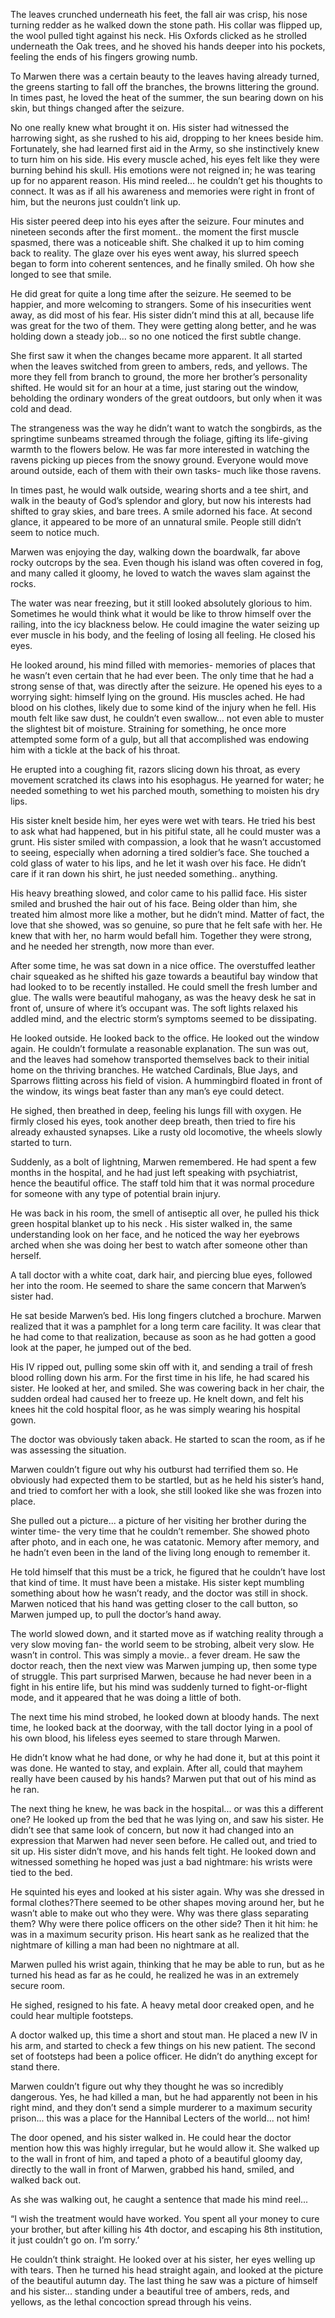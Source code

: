  

The leaves crunched underneath his feet, the fall air was crisp, his nose turning redder as he walked down the stone path. His collar was flipped up, the wool pulled tight against his neck. His Oxfords clicked as he strolled underneath the Oak trees, and he shoved his hands deeper into his pockets, feeling the ends of his fingers growing numb.  
 

To Marwen there was a certain beauty to the leaves having already turned, the greens starting to fall off the branches, the browns littering the ground. In times past, he loved the heat of the summer, the sun bearing down on his skin, but things changed after the seizure.  
 

No one really knew what brought it on. His sister had witnessed the harrowing sight, as she rushed to his aid, dropping to her knees beside him. Fortunately, she had learned first aid in the Army, so she instinctively knew to turn him on his side. His every muscle ached, his eyes felt like they were burning behind his skull. His emotions were not reigned in; he was tearing up for no apparent reason. His mind reeled... he couldn’t get his thoughts to connect. It was as if all his awareness and memories were right in front of him, but the neurons just couldn’t link up.  
 

His sister peered deep into his eyes after the seizure. Four minutes and nineteen seconds after the first moment.. the moment the first muscle spasmed, there was a noticeable shift. She chalked it up to him coming back to reality. The glaze over his eyes went away, his slurred speech began to form into coherent sentences, and he finally smiled. Oh how she longed to see that smile.  
 

He did great for quite a long time after the seizure. He seemed to be happier, and more welcoming to strangers. Some of his insecurities went away, as did most of his fear. His sister didn’t mind this at all, because life was great for the two of them. They were getting along better, and he was holding down a steady job... so no one noticed the first subtle change.  
 

She first saw it when the changes became more apparent. It all started when the leaves switched from green to ambers, reds, and yellows. The more they fell from branch to ground, the more her brother’s personality shifted. He would sit for an hour at a time, just staring out the window, beholding the ordinary wonders of the great outdoors, but only when it was cold and dead.  
 

The strangeness was the way he didn’t want to watch the songbirds, as the springtime sunbeams streamed through the foliage, gifting its life-giving warmth to the flowers below. He was far more interested in watching the ravens picking up pieces from the snowy ground. Everyone would move around outside, each of them with their own tasks- much like those ravens.  
 

In times past, he would walk outside, wearing shorts and a tee shirt, and walk in the beauty of God’s splendor and glory, but now his interests had shifted to gray skies, and bare trees. A smile adorned his face. At second glance, it appeared to be more of an unnatural smile. People still didn’t seem to notice much.  
 

Marwen was enjoying the day, walking down the boardwalk, far above rocky outcrops by the sea. Even though his island was often covered in fog, and many called it gloomy, he loved to watch the waves slam against the rocks.  
 

The water was near freezing, but it still looked absolutely glorious to him. Sometimes he would think what it would be like to throw himself over the railing, into the icy blackness below. He could imagine the water seizing up ever muscle in his body, and the feeling of losing all feeling. He closed his eyes.  
 

He looked around, his mind filled with memories- memories of places that he wasn’t even certain that he had ever been. The only time that he had a strong sense of that, was directly after the seizure. He opened his eyes to a worrying sight: himself lying on the ground. His muscles ached. He had blood on his clothes, likely due to some kind of the injury when he fell. His mouth felt like saw dust, he couldn’t even swallow... not even able to muster the slightest bit of moisture. Straining for something, he once more attempted some form of a gulp, but all that accomplished was endowing him with a tickle at the back of his throat.  
 

He erupted into a coughing fit, razors slicing down his throat, as every movement scratched its claws into his esophagus. He yearned for water; he needed something to wet his parched mouth, something to moisten his dry lips.  
 

His sister knelt beside him, her eyes were wet with tears. He tried his best to ask what had happened, but in his pitiful state, all he could muster was a grunt. His sister smiled with compassion, a look that he wasn’t accustomed to seeing, especially when adorning a tired soldier’s face. She touched a cold glass of water to his lips, and he let it wash over his face. He didn’t care if it ran down his shirt, he just needed something.. anything.  
 

His heavy breathing slowed, and color came to his pallid face. His sister smiled and brushed the hair out of his face. Being older than him, she treated him almost more like a mother, but he didn’t mind. Matter of fact, the love that she showed, was so genuine, so pure that he felt safe with her. He knew that with her, no harm would befall him. Together they were strong, and he needed her strength, now more than ever.  
 

After some time, he was sat down in a nice office. The overstuffed leather chair squeaked as he shifted his gaze towards a beautiful bay window that had looked to to be recently installed. He could smell the fresh lumber and glue. The walls were beautiful mahogany, as was the heavy desk he sat in front of, unsure of where it’s occupant was. The soft lights relaxed his addled mind, and the electric storm’s symptoms seemed to be dissipating.  
 

He looked outside. He looked back to the office. He looked out the window again. He couldn’t formulate a reasonable explanation. The sun was out, and the leaves had somehow transported themselves back to their initial home on the thriving branches. He watched Cardinals, Blue Jays, and Sparrows flitting across his field of vision. A hummingbird floated in front of the window, its wings beat faster than any man’s eye could detect.  
 

He sighed, then breathed in deep, feeling his lungs fill with oxygen. He firmly closed his eyes, took another deep breath, then tried to fire his already exhausted synapses. Like a rusty old locomotive, the wheels slowly started to turn.  
 

Suddenly, as a bolt of lightning, Marwen remembered. He had spent a few months in the hospital, and he had just left speaking with psychiatrist, hence the beautiful office. The staff told him that it was normal procedure for someone with any type of potential brain injury.  
 

He was back in his room, the smell of antiseptic all over, he pulled his thick green hospital blanket up to his neck . His sister walked in, the same understanding look on her face, and he noticed the way her eyebrows arched when she was doing her best to watch after someone other than herself.  
 

A tall doctor with a white coat, dark hair, and piercing blue eyes, followed her into the room. He seemed to share the same concern that Marwen’s sister had.  
 

He sat beside Marwen’s bed. His long fingers clutched a brochure. Marwen realized that it was a pamphlet for a long term care facility. It was clear that he had come to that realization, because as soon as he had gotten a good look at the paper, he jumped out of the bed.  
 

His IV ripped out, pulling some skin off with it, and sending a trail of fresh blood rolling down his arm. For the first time in his life, he had scared his sister. He looked at her, and smiled. She was cowering back in her chair, the sudden ordeal had caused her to freeze up. He knelt down, and felt his knees hit the cold hospital floor, as he was simply wearing his hospital gown.  
 

The doctor was obviously taken aback. He started to scan the room, as if he was assessing the situation.  
 

Marwen couldn’t figure out why his outburst had terrified them so. He obviously had expected them to be startled, but as he held his sister’s hand, and tried to comfort her with a look, she still looked like she was frozen into place.  
 

She pulled out a picture... a picture of her visiting her brother during the winter time- the very time that he couldn’t remember. She showed photo after photo, and in each one, he was catatonic. Memory after memory, and he hadn’t even been in the land of the living long enough to remember it.  
 

He told himself that this must be a trick, he figured that he couldn’t have lost that kind of time. It must have been a mistake. His sister kept mumbling something about how he wasn’t ready, and the doctor was still in shock. Marwen noticed that his hand was getting closer to the call button, so Marwen jumped up, to pull the doctor’s hand away.  
 

The world slowed down, and it started move as if watching reality through a very slow moving fan- the world seem to be strobing, albeit very slow. He wasn’t in control. This was simply a movie.. a fever dream. He saw the doctor reach, then the next view was Marwen jumping up, then some type of struggle. This part surprised Marwen, because he had never been in a fight in his entire life, but his mind was suddenly turned to fight-or-flight mode, and it appeared that he was doing a little of both.  
 

The next time his mind strobed, he looked down at bloody hands. The next time, he looked back at the doorway, with the tall doctor lying in a pool of his own blood, his lifeless eyes seemed to stare through Marwen.  
 

He didn’t know what he had done, or why he had done it, but at this point it was done. He wanted to stay, and explain. After all, could that mayhem really have been caused by his hands? Marwen put that out of his mind as he ran.  
 

The next thing he knew, he was back in the hospital... or was this a different one? He looked up from the bed that he was lying on, and saw his sister. He didn’t see that same look of concern, but now it had changed into an expression that Marwen had never seen before. He called out, and tried to sit up. His sister didn’t move, and his hands felt tight. He looked down and witnessed something he hoped was just a bad nightmare: his wrists were tied to the bed.  
 

He squinted his eyes and looked at his sister again. Why was she dressed in formal clothes?There seemed to be other shapes moving around her, but he wasn’t able to make out who they were. Why was there glass separating them? Why were there police officers on the other side? Then it hit him: he was in a maximum security prison. His heart sank as he realized that the nightmare of killing a man had been no nightmare at all.  
 

Marwen pulled his wrist again, thinking that he may be able to run, but as he turned his head as far as he could, he realized he was in an extremely secure room.  
 

He sighed, resigned to his fate. A heavy metal door creaked open, and he could hear multiple footsteps.  
 

A doctor walked up, this time a short and stout man. He placed a new IV in his arm, and started to check a few things on his new patient. The second set of footsteps had been a police officer. He didn’t do anything except for stand there.  
 

Marwen couldn’t figure out why they thought he was so incredibly dangerous. Yes, he had killed a man, but he had apparently not been in his right mind, and they don’t send a simple murderer to a maximum security prison... this was a place for the Hannibal Lecters of the world... not him!  
 

The door opened, and his sister walked in. He could hear the doctor mention how this was highly irregular, but he would allow it. She walked up to the wall in front of him, and taped a photo of a beautiful gloomy day, directly to the wall in front of Marwen, grabbed his hand, smiled, and walked back out.  
 

As she was walking out, he caught a sentence that made his mind reel...  
 

“I wish the treatment would have worked. You spent all your money to cure your brother, but after killing his 4th doctor, and escaping his 8th institution, it just couldn’t go on. I’m sorry.’  
 

He couldn’t think straight. He looked over at his sister, her eyes welling up with tears. Then he turned his head straight again, and looked at the picture of the beautiful autumn day. The last thing he saw was a picture of himself and his sister... standing under a beautiful tree of ambers, reds, and yellows, as the lethal concoction spread through his veins.